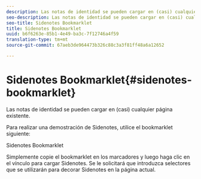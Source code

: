 ```yaml
---
description: Las notas de identidad se pueden cargar en (casi) cualquier página existente.
seo-description: Las notas de identidad se pueden cargar en (casi) cualquier página existente.
seo-title: Sidenotes Bookmarklet
title: Sidenotes Bookmarklet
uuid: b6f6263e-85b1-4e49-ba3c-7f12746a4f59
translation-type: tm+mt
source-git-commit: 67aeb3de964473b326c88c3a3f81ff48a6a12652

---
```



# Sidenotes Bookmarklet{#sidenotes-bookmarklet}

Las notas de identidad se pueden cargar en (casi) cualquier página existente.

Para realizar una demostración de Sidenotes, utilice el bookmarklet siguiente:

Sidenotes Bookmarklet

Simplemente copie el bookmarklet en los marcadores y luego haga clic en el vínculo para cargar Sidenotes. Se le solicitará que introduzca selectores que se utilizarán para decorar Sidenotes en la página actual.
